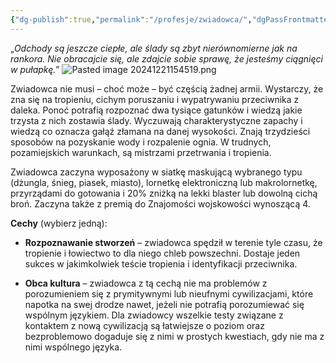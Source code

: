```yaml
---
{"dg-publish":true,"permalink":"/profesje/zwiadowca/","dgPassFrontmatter":true}
---
```


„*Odchody są jeszcze ciepłe, ale ślady są zbyt nierównomierne jak na rankora. Nie obracajcie się, ale zdajcie sobie sprawę, że jesteśmy ciągnięci w pułapkę.*”
![Pasted image 20241221154519.png](/img/user/Obrazy/Pasted%20image%2020241221154519.png)

Zwiadowca nie musi – choć może – być częścią żadnej armii. Wystarczy, że zna się na tropieniu, cichym poruszaniu i wypatrywaniu przeciwnika z daleka. Ponoć potrafią rozpoznać dwa tysiące gatunków i wiedzą jakie trzysta z nich zostawia ślady. Wyczuwają charakterystyczne zapachy i wiedzą co oznacza gałąź złamana na danej wysokości. Znają trzydzieści sposobów na pozyskanie wody i rozpalenie ognia. W trudnych, pozamiejskich warunkach, są mistrzami przetrwania i tropienia.

Zwiadowca zaczyna wyposażony w siatkę maskującą wybranego typu (dżungla, śnieg, piasek, miasto), lornetkę elektroniczną lub makrolornetkę, przyrządami do gotowania i 20% zniżką na lekki blaster lub dowolną cichą broń. Zaczyna także z premią do Znajomości wojskowości wynoszącą 4.

**Cechy** (wybierz jedną):

- **Rozpoznawanie stworzeń** – zwiadowca spędził w terenie tyle czasu, że tropienie i łowiectwo to dla niego chleb powszechni. Dostaje jeden sukces w jakimkolwiek teście tropienia i identyfikacji przeciwnika.

- **Obca kultura** – zwiadowca z tą cechą nie ma problemów z porozumieniem się z prymitywnymi lub nieufnymi cywilizacjami, które napotka na swej drodze nawet, jeżeli nie potrafią porozumiewać się wspólnym językiem. Dla zwiadowcy wszelkie testy związane z kontaktem z nową cywilizacją są łatwiejsze o poziom oraz bezproblemowo dogaduje się z nimi w prostych kwestiach, gdy nie ma z nimi wspólnego języka.